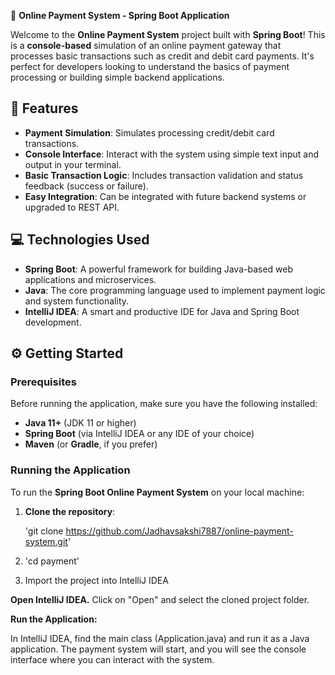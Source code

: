 🛒 **Online Payment System - Spring Boot Application**

Welcome to the **Online Payment System** project built with **Spring Boot**! This is a **console-based** simulation of an online payment gateway that processes basic transactions such as credit and debit card payments. It's perfect for developers looking to understand the basics of payment processing or building simple backend applications.

## 🚀 **Features**

- **Payment Simulation**: Simulates processing credit/debit card transactions.
- **Console Interface**: Interact with the system using simple text input and output in your terminal.
- **Basic Transaction Logic**: Includes transaction validation and status feedback (success or failure).
- **Easy Integration**: Can be integrated with future backend systems or upgraded to REST API.

## 💻 **Technologies Used**

- **Spring Boot**: A powerful framework for building Java-based web applications and microservices.
- **Java**: The core programming language used to implement payment logic and system functionality.
- **IntelliJ IDEA**: A smart and productive IDE for Java and Spring Boot development.

## ⚙️ **Getting Started**

### Prerequisites

Before running the application, make sure you have the following installed:

- **Java 11+** (JDK 11 or higher)
- **Spring Boot** (via IntelliJ IDEA or any IDE of your choice)
- **Maven** (or **Gradle**, if you prefer)

### Running the Application

To run the **Spring Boot Online Payment System** on your local machine:

1. **Clone the repository**:
   
   'git clone https://github.com/Jadhavsakshi7887/online-payment-system.git'

2.  'cd payment'

3.  Import the project into IntelliJ IDEA 

**Open IntelliJ IDEA.**
Click on "Open" and select the cloned project folder.

**Run the Application:**

In IntelliJ IDEA, find the main class (Application.java) and run it as a Java application.
The payment system will start, and you will see the console interface where you can interact with the system.

